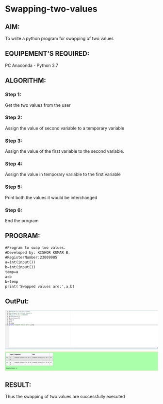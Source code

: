 # Swapping-two-values
## AIM:
To write a python program for swapping of two values
## EQUIPEMENT'S REQUIRED: 
PC
Anaconda - Python 3.7
## ALGORITHM: 
### Step 1:
Get the two values from the user
### Step 2: 
Assign the value of second variable to a temporary variable 
### Step 3: 
Assign the value of the first variable to the second variable.
### Step 4:  
Assign the value in temporary variable to the first variable
### Step 5: 
Print both the values it would be interchanged
### Step 6: 
End the program
## PROGRAM:
```
#Program to swap two values.
#Developed by: KISHOR KUMAR B.
#RegisterNumber:23009985
a=int(input())
b=int(input())
temp=a
a=b
b=temp
print('Swapped values are:',a,b)
```
## OutPut:

![Output1](./swapping-min.png)



## RESULT:
Thus the swapping of two values are successfully executed



